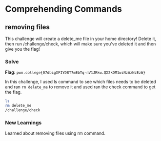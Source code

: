 # Comprehending Commands

## removing files
This challenge will create a delete_me file in your home directory! Delete it, then run /challenge/check, which will make sure you've deleted it and then give you the flag!

### Solve
**Flag:** `pwn.college{07dbigXFIYD8T7mEbTq-nV1JRkw.QX2kDM1wiNzAzNzEzW}`

In this challenge, I used ls command to see which files needs to be deleted and ran ```rm delete_me``` to remove it and used ran the check command to get the flag.

```bash
ls
rm delete_me
/challenge/check
```

### New Learnings
Learned about removing files using rm command.
